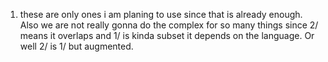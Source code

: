 1. these are only ones i am planing to use since that is already enough. Also we are not really gonna do the complex for so many things since 2/ means it overlaps and 1/ is kinda subset it depends on the language. Or well 2/ is 1/ but augmented.
